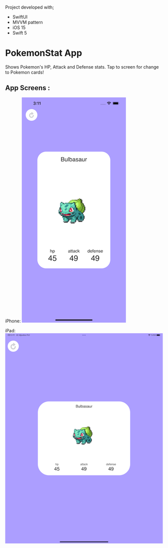 Project developed with; 
- SwiftUI 
- MVVM pattern
- iOS 15 
- Swift 5

# PokemonStat App
Shows Pokemon's HP, Attack and Defense stats.
Tap to screen for change to Pokemon cards!

## App Screens :

iPhone:
![alt tag1](images/iPhoneScreen.png)

iPad:
![alt tag2](images/iPadScreen.png)

